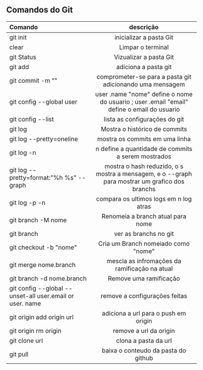 ## Comandos do Git
| Comando | descrição|
|:--|:--:|
|git init|inicializar a pasta Git|
|clear|Limpar o terminal|
|git Status |Vizualizar a pasta Git|
|git add|adiciona a pasta git| 
|git commit -m ""|comprometer-se para a pasta git adicionando uma mensagem|
|git config --global user|user .name "nome" define o nome do usuario ; user .email "email" define o email do usuario|
|git config --list|lista as configurações do git|
|git log|Mostra o histórico de commits|
|git log --pretty=oneline|mostra os commits em uma linha|
|git log -n|n define a quantidade de commits a serem mostrados|
|git log --pretty=format:"%h %s" --graph|mostra o hash reduzido, o s mostra a mensagem, e o --graph para mostrar um grafico dos branchs|
|git log -p -n|compara os ultimos logs em n log atras|
|git branch -M nome| Renomeia a branch atual para nome|
|git branch|ver as branchs no git|
|git checkout -b "nome"|Cria um Branch nomeiado como "nome"|
|git merge nome.branch|mescla as infromações da ramificação na atual|
|git branch -d nome.branch|Remove uma ramificação|
|git config --global --unset-all user.email or user. name|remove a configurações feitas|
|git origin add origin url|adiciona a url para o push em origin|
|git origin rm origin|remove a url da origin|
|git clone url|clona a pasta da url|
|git pull|baixa o conteudo da pasta do github|